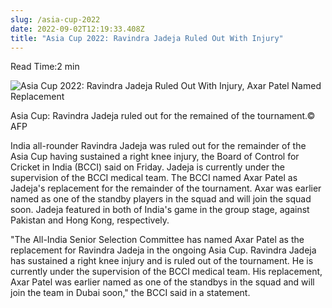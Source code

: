 ```yaml
---
slug: /asia-cup-2022
date: 2022-09-02T12:19:33.408Z
title: "Asia Cup 2022: Ravindra Jadeja Ruled Out With Injury"
---
```

Read Time:2 min[](javascript:void(0))[](javascript:void(0))[](javascript:void(0))[](javascript:void(0))[](javascript:void(0))[](javascript:void(0))[](mailto:?subject=Asia%20Cup%202022:%20Ravindra%20Jadeja%20Ruled%20Out%20With%20Injury,%20Axar%20Patel%20Named%20Replacement&body=Asia%20Cup%202022:%20Ravindra%20Jadeja%20suffered%20a%20knee%20injury%20that%20has%20ruled%20him%20out%20of%20the%20remainder%20of%20the%20tournament,%20with%20Axar%20Patel%20named%20as%20his%20replacement.%0A%0A%C2%A0%C2%A0https://sports.ndtv.com/asia-cup-2022/asia-cup-2022-ravindra-jadeja-ruled-out-with-injury-axar-patel-named-replacement-3310185)[](javascript:void(0))

![](https://c.ndtvimg.com/2022-08/i17sor2_ravindra-jadeja-afp_625x300_31_August_22.jpg?im=FaceCrop,algorithm=dnn,width=806,height=605 "Asia Cup 2022: Ravindra Jadeja Ruled Out With Injury, Axar Patel Named Replacement")

Asia Cup: Ravindra Jadeja ruled out for the remained of the tournament.© AFP



India all-rounder Ravindra Jadeja was ruled out for the remainder of the Asia Cup having sustained a right knee injury, the Board of Control for Cricket in India (BCCI) said on Friday. Jadeja is currently under the supervision of the BCCI medical team. The BCCI named Axar Patel as Jadeja's replacement for the remainder of the tournament. Axar was earlier named as one of the standby players in the squad and will join the squad soon. Jadeja featured in both of India's game in the group stage, against Pakistan and Hong Kong, respectively.

"The All-India Senior Selection Committee has named Axar Patel as the replacement for Ravindra Jadeja in the ongoing Asia Cup. Ravindra Jadeja has sustained a right knee injury and is ruled out of the tournament. He is currently under the supervision of the BCCI medical team. His replacement, Axar Patel was earlier named as one of the standbys in the squad and will join the team in Dubai soon," the BCCI said in a statement.